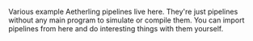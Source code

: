 Various example Aetherling pipelines live here. They're just pipelines
without any main program to simulate or compile them. You can import
pipelines from here and do interesting things with them yourself.
